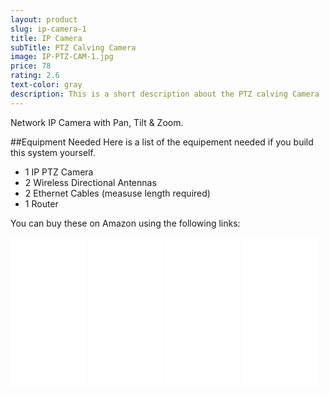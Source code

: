 ```yaml
---
layout: product
slug: ip-camera-1
title: IP Camera
subTitle: PTZ Calving Camera
image: IP-PTZ-CAM-1.jpg
price: 78
rating: 2.6
text-color: gray
description: This is a short description about the PTZ calving Camera
---
```


Network IP Camera with Pan, Tilt &amp; Zoom.


##Equipment Needed
Here is a list of the equipement needed if you build this system yourself. 

- 1 IP PTZ Camera
- 2 Wireless Directional Antennas
- 2 Ethernet Cables (measuse length required)
- 1 Router


You can buy these on Amazon using the following links:

<iframe style="width:120px;height:240px;" marginwidth="0" marginheight="0" scrolling="no" frameborder="0" src="//ws-na.amazon-adsystem.com/widgets/q?ServiceVersion=20070822&OneJS=1&Operation=GetAdHtml&MarketPlace=US&source=ac&ref=qf_sp_asin_til&ad_type=product_link&tracking_id=jhollerano-20&marketplace=amazon&region=US&placement=B008O5BIWW&asins=B008O5BIWW&linkId=X7V3PF5IHPXV7H4D&show_border=true&link_opens_in_new_window=true&price_color=BF3E3E&title_color=759BBD&bg_color=F9F3F3">
</iframe>

<iframe style="width:120px;height:240px;" marginwidth="0" marginheight="0" scrolling="no" frameborder="0" src="//ws-na.amazon-adsystem.com/widgets/q?ServiceVersion=20070822&OneJS=1&Operation=GetAdHtml&MarketPlace=US&source=ac&ref=qf_sp_asin_til&ad_type=product_link&tracking_id=jhollerano-20&marketplace=amazon&region=US&placement=B004EGI3CI&asins=B004EGI3CI&linkId=NACNL6576ZSEOJ4Y&show_border=true&link_opens_in_new_window=true&price_color=BF3E3E&title_color=759BBD&bg_color=F9F3F3" >
</iframe>

<iframe style="width:120px;height:240px;" marginwidth="0" marginheight="0" scrolling="no" frameborder="0" src="//ws-na.amazon-adsystem.com/widgets/q?ServiceVersion=20070822&OneJS=1&Operation=GetAdHtml&MarketPlace=US&source=ac&ref=qf_sp_asin_til&ad_type=product_link&tracking_id=jhollerano-20&marketplace=amazon&region=US&placement=B00QELK40K&asins=B00QELK40K&linkId=KYMLRVF6NPZZLD7F&show_border=true&link_opens_in_new_window=true&price_color=BF3E3E&title_color=759BBD&bg_color=F9F3F3">
</iframe>

<iframe style="width:120px;height:240px;" marginwidth="0" marginheight="0" scrolling="no" frameborder="0" src="//ws-na.amazon-adsystem.com/widgets/q?ServiceVersion=20070822&OneJS=1&Operation=GetAdHtml&MarketPlace=US&source=ac&ref=qf_sp_asin_til&ad_type=product_link&tracking_id=jhollerano-20&marketplace=amazon&region=US&placement=B003Y5RYNY&asins=B003Y5RYNY&linkId=EKBIJQMW6E65ZHHP&show_border=true&link_opens_in_new_window=true&price_color=BF3E3E&title_color=759BBD&bg_color=F9F3F3">
</iframe>

